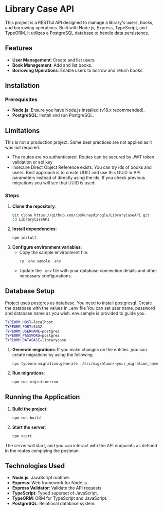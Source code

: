 
# Library Case API

This project is a RESTful API designed to manage a library's users, books, and borrowing operations. Built with Node.js, Express, TypeScript, and TypeORM, it utilizes a PostgreSQL database to handle data persistence.

## Features

- **User Management**: Create and list users.
- **Book Management**: Add and list books.
- **Borrowing Operations**: Enable users to borrow and return books.

## Installation

### Prerequisites

- **Node.js**: Ensure you have Node.js installed (v18.x recommended).
- **PostgreSQL**: Install and run PostgreSQL.

## Limitations
This is not a production project. Some best practices are not applied as it was not required.
- The routes are no authenticated. Routes can be secured by JWT token validation or api key
- Insecure Direct Object Reference exists. You can try ids of books and users. Best approach is to create UUID and use this UUID in API parameters instead of directly using the ids. If you check previous migrations you will see that UUID is used.

### Steps

1. **Clone the repository**:
   ```bash
   git clone https://github.com/coskunaydinoglu/LibraryCaseAPI.git
   cd LibraryCaseAPI
   ```
2. **Install dependencies**:
   ```bash
   npm install
   ```
3. **Configure environment variables**:
   - Copy the sample environment file:
     ```bash
     cp .env.sample .env
     ```
   - Update the `.env` file with your database connection details and other necessary configurations.

## Database Setup
Project uses postgres as database. You need to install postgresql. Create the database with the values in ..env file
You can set user name, password and database name as you wish. env.sample is provided to guide you.
```bash
TYPEORM_HOST=localhost
TYPEORM_PORT=5432
TYPEORM_USERNAME=postgres
TYPEORM_PASSWORD=postgres
TYPEORM_DATABASE=librarycase
```

1. **Generate migrations**:
If you make changes on the entities ,you can create migrations by using the following
   ```bash
   npx typeorm migration:generate ./src/migration/<your_migration_name> -d dist/data-source.js
   ```
2. **Run migrations**:
   ```bash
   npm run migration:run
   ```

## Running the Application

1. **Build the project**:
   ```bash
   npm run build
   ```
2. **Start the server**:
   ```bash
   npm start
   ```

The server will start, and you can interact with the API endpoints as defined in the routes complying the postman.

## Technologies Used

- **Node.js**: JavaScript runtime.
- **Express**: Web framework for Node.js.
- **Express Validator**: Validate the API requests
- **TypeScript**: Typed superset of JavaScript.
- **TypeORM**: ORM for TypeScript and JavaScript.
- **PostgreSQL**: Relational database system.



